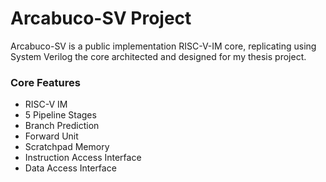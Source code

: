 Arcabuco-SV Project
================
Arcabuco-SV is a public implementation RISC-V-IM core, replicating using System Verilog the core architected and designed for my thesis project.

### Core Features
- RISC-V IM
- 5 Pipeline Stages
- Branch Prediction
- Forward Unit
- Scratchpad Memory
- Instruction Access Interface
- Data Access Interface
